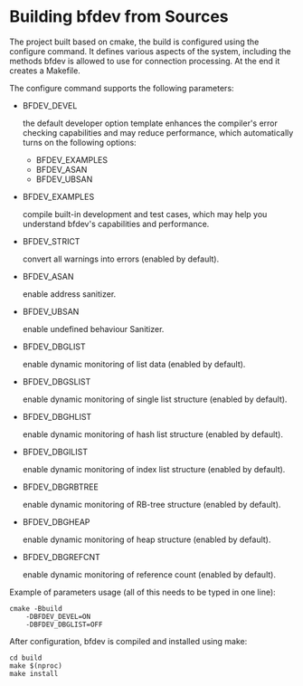 # Building bfdev from Sources

The project built based on cmake, the build is configured using the configure command. It defines various aspects of the system, including the methods bfdev is allowed to use for connection processing. At the end it creates a Makefile.

The configure command supports the following parameters:

- BFDEV_DEVEL

    the default developer option template enhances the compiler's error checking capabilities and may reduce performance, which automatically turns on the following options:

    - BFDEV_EXAMPLES
    - BFDEV_ASAN
    - BFDEV_UBSAN

- BFDEV_EXAMPLES

    compile built-in development and test cases, which may help you understand bfdev's capabilities and performance.

- BFDEV_STRICT

    convert all warnings into errors (enabled by default).

- BFDEV_ASAN

    enable address sanitizer.

- BFDEV_UBSAN

    enable undefined behaviour Sanitizer.

- BFDEV_DBGLIST

    enable dynamic monitoring of list data (enabled by default).

- BFDEV_DBGSLIST

    enable dynamic monitoring of single list structure (enabled by default).

- BFDEV_DBGHLIST

    enable dynamic monitoring of hash list structure (enabled by default).

- BFDEV_DBGILIST

    enable dynamic monitoring of index list structure (enabled by default).

- BFDEV_DBGRBTREE

    enable dynamic monitoring of RB-tree structure (enabled by default).

- BFDEV_DBGHEAP

    enable dynamic monitoring of heap structure (enabled by default).

- BFDEV_DBGREFCNT

    enable dynamic monitoring of reference count (enabled by default).

Example of parameters usage (all of this needs to be typed in one line):

```
cmake -Bbuild
    -DBFDEV_DEVEL=ON
    -DBFDEV_DBGLIST=OFF
```

After configuration, bfdev is compiled and installed using make:

```
cd build
make $(nproc)
make install
```
